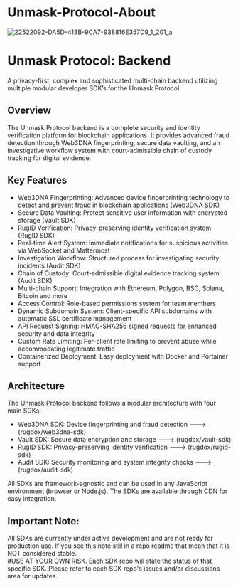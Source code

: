 # Unmask-Protocol-About

![22522092-DA5D-413B-9CA7-938816E357D9_1_201_a](https://github.com/user-attachments/assets/9d6996a6-27b9-4efb-b559-917df8e77cbd)

# Unmask Protocol: Backend

A privacy-first,  complex and sophisticated multi-chain backend utilizing multiple modular developer SDK’s for the Unmask Protocol

## Overview

The Unmask Protocol backend is a complete security and identity verification platform for blockchain applications. It provides advanced fraud detection through Web3DNA fingerprinting, secure data vaulting, and an investigative workflow system with court-admissible chain of custody tracking for digital evidence.


## Key Features

- Web3DNA Fingerprinting: Advanced device fingerprinting technology to detect and prevent fraud in blockchain applications (Web3DNA SDK)
- Secure Data Vaulting: Protect sensitive user information with encrypted storage (Vault SDK)
- RugID Verification: Privacy-preserving identity verification system (RugID SDK)
- Real-time Alert System: Immediate notifications for suspicious activities via WebSocket and Mattermost
- Investigation Workflow: Structured process for investigating security incidents (Audit SDK)
- Chain of Custody: Court-admissible digital evidence tracking system (Audit SDK)
- Multi-chain Support: Integration with Ethereum, Polygon, BSC, Solana, Bitcoin and more
- Access Control: Role-based permissions system for team members
- Dynamic Subdomain System: Client-specific API subdomains with automatic SSL certificate management
- API Request Signing: HMAC-SHA256 signed requests for enhanced security and data integrity
- Custom Rate Limiting: Per-client rate limiting to prevent abuse while accommodating legitimate traffic
- Containerized Deployment: Easy deployment with Docker and Portainer support


## Architecture

The Unmask Protocol backend follows a modular architecture with four main SDKs:

- Web3DNA SDK: Device fingerprinting and fraud detection       --->     (rugdox/web3dna-sdk)
- Vault SDK: Secure data encryption and storage                --->     (rugdox/vault-sdk)
- RugID SDK: Privacy-preserving identity verification          --->     (rugdox/rugid-sdk)
- Audit SDK: Security monitoring and system integrity checks   --->     (rugdox/audit-sdk)

All SDKs are framework-agnostic and can be used in any JavaScript environment (browser or Node.js). The SDKs are available through CDN for easy integration.

## Important Note:  
All SDKs are currently under active development and are not ready for production use.  If you see this note still in a repo readme that mean that it is NOT considered stable.  
#USE AT YOUR OWN RISK.
Each SDK repo will state the status of that specific SDK.  Please refer to each SDK repo's issues and/or discussions area for updates.
